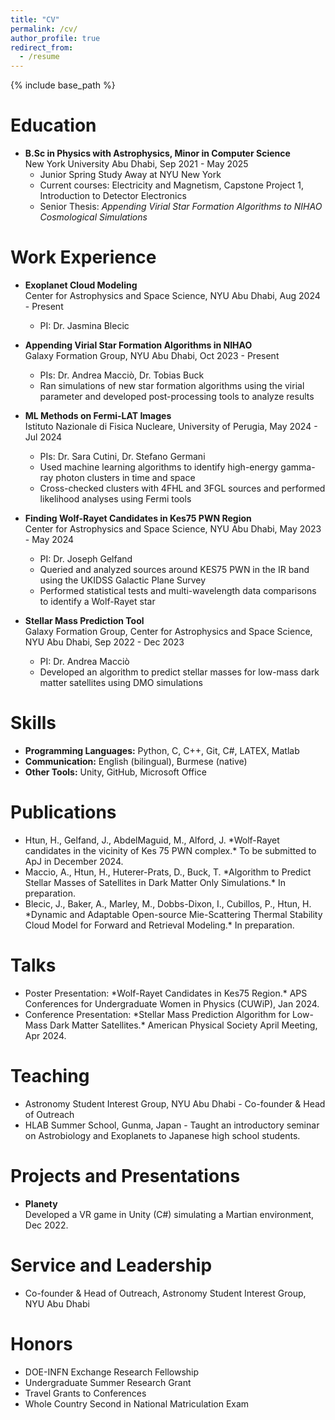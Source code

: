 ```yaml
---
title: "CV"
permalink: /cv/
author_profile: true
redirect_from:
  - /resume
---
```


{% include base_path %}

Education
======
* **B.Sc in Physics with Astrophysics, Minor in Computer Science**  
  New York University Abu Dhabi, Sep 2021 - May 2025  
  - Junior Spring Study Away at NYU New York  
  - Current courses: Electricity and Magnetism, Capstone Project 1, Introduction to Detector Electronics  
  - Senior Thesis: *Appending Virial Star Formation Algorithms to NIHAO Cosmological Simulations*

Work Experience
======
* **Exoplanet Cloud Modeling**  
  Center for Astrophysics and Space Science, NYU Abu Dhabi, Aug 2024 - Present  
  - PI: Dr. Jasmina Blecic  

* **Appending Virial Star Formation Algorithms in NIHAO**  
  Galaxy Formation Group, NYU Abu Dhabi, Oct 2023 - Present  
  - PIs: Dr. Andrea Macciò, Dr. Tobias Buck  
  - Ran simulations of new star formation algorithms using the virial parameter and developed post-processing tools to analyze results  

* **ML Methods on Fermi-LAT Images**  
  Istituto Nazionale di Fisica Nucleare, University of Perugia, May 2024 - Jul 2024  
  - PIs: Dr. Sara Cutini, Dr. Stefano Germani  
  - Used machine learning algorithms to identify high-energy gamma-ray photon clusters in time and space  
  - Cross-checked clusters with 4FHL and 3FGL sources and performed likelihood analyses using Fermi tools  

* **Finding Wolf-Rayet Candidates in Kes75 PWN Region**  
  Center for Astrophysics and Space Science, NYU Abu Dhabi, May 2023 - May 2024  
  - PI: Dr. Joseph Gelfand  
  - Queried and analyzed sources around KES75 PWN in the IR band using the UKIDSS Galactic Plane Survey  
  - Performed statistical tests and multi-wavelength data comparisons to identify a Wolf-Rayet star  

* **Stellar Mass Prediction Tool**  
  Galaxy Formation Group, Center for Astrophysics and Space Science, NYU Abu Dhabi, Sep 2022 - Dec 2023  
  - PI: Dr. Andrea Macciò  
  - Developed an algorithm to predict stellar masses for low-mass dark matter satellites using DMO simulations  

Skills
======
* **Programming Languages:** Python, C, C++, Git, C#, LATEX, Matlab  
* **Communication:** English (bilingual), Burmese (native)  
* **Other Tools:** Unity, GitHub, Microsoft Office  

Publications
======
<ul>
  <li>Htun, H., Gelfand, J., AbdelMaguid, M., Alford, J. *Wolf-Rayet candidates in the vicinity of Kes 75 PWN complex.* To be submitted to ApJ in December 2024.</li>
  <li>Maccio, A., Htun, H., Huterer-Prats, D., Buck, T. *Algorithm to Predict Stellar Masses of Satellites in Dark Matter Only Simulations.* In preparation.</li>
  <li>Blecic, J., Baker, A., Marley, M., Dobbs-Dixon, I., Cubillos, P., Htun, H. *Dynamic and Adaptable Open-source Mie-Scattering Thermal Stability Cloud Model for Forward and Retrieval Modeling.* In preparation.</li>
</ul>

Talks
======
<ul>
  <li>Poster Presentation: *Wolf-Rayet Candidates in Kes75 Region.* APS Conferences for Undergraduate Women in Physics (CUWiP), Jan 2024.</li>
  <li>Conference Presentation: *Stellar Mass Prediction Algorithm for Low-Mass Dark Matter Satellites.* American Physical Society April Meeting, Apr 2024.</li>
</ul>

Teaching
======
<ul>
  <li>Astronomy Student Interest Group, NYU Abu Dhabi  
  - Co-founder & Head of Outreach</li>
  <li>HLAB Summer School, Gunma, Japan  
  - Taught an introductory seminar on Astrobiology and Exoplanets to Japanese high school students.</li>
</ul>

Projects and Presentations
======
* **Planety**  
  Developed a VR game in Unity (C#) simulating a Martian environment, Dec 2022.  

Service and Leadership
======
* Co-founder & Head of Outreach, Astronomy Student Interest Group, NYU Abu Dhabi  

Honors
======
* DOE-INFN Exchange Research Fellowship  
* Undergraduate Summer Research Grant  
* Travel Grants to Conferences  
* Whole Country Second in National Matriculation Exam  

